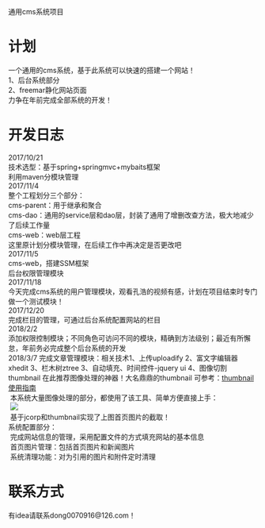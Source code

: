 通用cms系统项目
<h1>计划</h1>
一个通用的cms系统，基于此系统可以快速的搭建一个网站！<br>
1、后台系统部分<br>
2、freemar静化网站页面<br>
力争在年前完成全部系统的开发！<br>
<h1>开发日志</h1>
2017/10/21 <br>
技术选型：基于spring+springmvc+mybaits框架<br>
                    利用maven分模块管理<br>                          
2017/11/4<br>
整个工程划分三个部分：<br>
cms-parent：用于继承和聚合<br>
cms-dao：通用的service层和dao层，封装了通用了增删改查方法，极大地减少了后续工作量<br>
cms-web：web层工程<br>
这里原计划分模块管理，在后续工作中再决定是否更改吧<br>
2017/11/5<br>
cms-web，搭建SSM框架<br>
后台权限管理模块<br>
2017/11/18<br>
今天完成cms系统的用户管理模块，观看孔浩的视频有感，计划在项目结束时专门做一个测试模块！<br>
2017/12/20<br>
完成栏目的管理，可通过后台系统配置网站的栏目<br>
2018/2/2<br>
添加权限控制模块；不同角色可访问不同的模块，精确到方法级别；最近有所懈怠，年前务必完成整个后台系统的开发<br>
2018/3/7
完成文章管理模块：相关技术1、上传uploadify 2、富文字编辑器xhedit 3、栏木树ztree 3、自动填充、时间控件-jquery ui 4、图像切割thumbnail
在此推荐图像处理的神器！大名鼎鼎的thumbnail 可参考：<a href="https://www.cnblogs.com/fomeiherz/p/5882643.html" alt="链接已失效">thumbnail使用指南</a><br>
  本系统大量图像处理的部分，都使用了该工具、简单方便直接上手：<br>
  <img src="/cms-web/src/main/webapp/resources/upload/indexPic/20180307102445.png"><br>
  基于jcorp和thumbnail实现了上图首页图片的截取！<br>
系统配置部分：<br>
  完成网站信息的管理，采用配置文件的方式填充网站的基本信息<br>
  首页图片管理：包括首页图片和新闻图片<br>
  系统清理功能：对为引用的图片和附件定时清理



<h1>联系方式</h1>
有idea请联系dong0070916@126.com！
